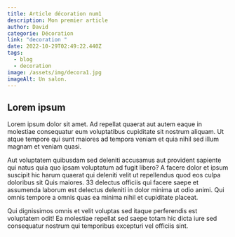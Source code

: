 ```yaml
---
title: Article décoration num1
description: Mon premier article
author: David
categorie: Décoration
link: "decoration "
date: 2022-10-29T02:49:22.440Z
tags:
  - blog
  - decoration
image: /assets/img/decora1.jpg
imageAlt: Un salon.
---
```

## L﻿orem ipsum

<!--StartFragment-->

Lorem ipsum dolor sit amet. Ad repellat quaerat aut autem eaque in molestiae consequatur eum voluptatibus cupiditate sit nostrum aliquam. Ut atque tempore qui sunt maiores ad tempora veniam et quia nihil sed illum magnam et veniam quasi.

Aut voluptatem quibusdam sed deleniti accusamus aut provident sapiente qui natus quia quo ipsam voluptatum ad fugit libero? A facere dolor et ipsum suscipit hic harum quaerat qui deleniti velit ut repellendus quod eos culpa doloribus sit Quis maiores. 33 delectus officiis qui facere saepe et assumenda laborum est delectus deleniti in dolor minima ut odio animi. Qui omnis tempore a omnis quas ea minima nihil et cupiditate placeat.

Qui dignissimos omnis et velit voluptas sed itaque perferendis est voluptatem odit! Ea molestiae repellat sed saepe totam hic dicta iure sed consequatur nostrum qui temporibus excepturi vel officiis sint.

<!--EndFragment-->